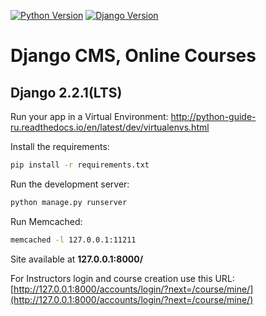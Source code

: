 [![Python Version](https://img.shields.io/badge/python-3.6-brightgreen.svg)](https://python.org)
[![Django Version](https://img.shields.io/badge/django-2.2.1-brightgreen.svg)](https://djangoproject.com)

# Django CMS, Online Courses

## Django 2.2.1(LTS)

Run your app in a Virtual Environment: http://python-guide-ru.readthedocs.io/en/latest/dev/virtualenvs.html

Install the requirements:

```bash
pip install -r requirements.txt
```

Run the development server:

```bash
python manage.py runserver
```

Run Memcached:

```bash
memcached -l 127.0.0.1:11211
```

Site available at **127.0.0.1:8000/**

For Instructors login and course creation use this URL:
[http://127.0.0.1:8000/accounts/login/?next=/course/mine/](http://127.0.0.1:8000/accounts/login/?next=/course/mine/)